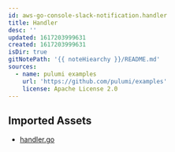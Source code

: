 ```yaml
---
id: aws-go-console-slack-notification.handler
title: Handler
desc: ''
updated: 1617203999631
created: 1617203999631
isDir: true
gitNotePath: '{{ noteHiearchy }}/README.md'
sources:
  - name: pulumi examples
    url: 'https://github.com/pulumi/examples'
    license: Apache License 2.0
---
```

## Imported Assets

- [handler.go](/assets/handler.go)

